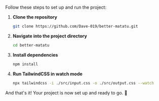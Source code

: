 

Follow these steps to set up and run the project:  

1. **Clone the repository**  
   ```bash
   git clone https://github.com/Dave-019/better-matatu.git
   ```  

2. **Navigate into the project directory**  
   ```bash
   cd better-matatu
   ```  

3. **Install dependencies**  
   ```bash
   npm install
   ```  

4. **Run TailwindCSS in watch mode**  
   ```bash
   npx tailwindcss -i ./src/input.css -o ./src/output.css --watch
   ```  

And that's it! Your project is now set up and ready to go. 🚀

